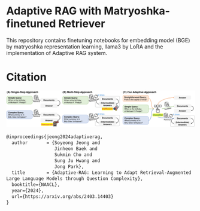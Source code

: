 # Adaptive RAG with Matryoshka-finetuned Retriever
This repository contains finetuning notebooks for embedding model (BGE) by matryoshka representation learning, llama3 by LoRA and the implementation of Adaptive RAG system.
# Citation

![adaptive-RAG](https://github.com/phamkinhquoc2002/adaptive-rag-matryoshka/blob/main/img.png)

```
@inproceedings{jeong2024adaptiverag,
  author       = {Soyeong Jeong and
                  Jinheon Baek and
                  Sukmin Cho and
                  Sung Ju Hwang and
                  Jong Park},
  title        = {Adaptive-RAG: Learning to Adapt Retrieval-Augmented Large Language Models through Question Complexity},
  booktitle={NAACL},
  year={2024},
  url={https://arxiv.org/abs/2403.14403}
}
``` 
